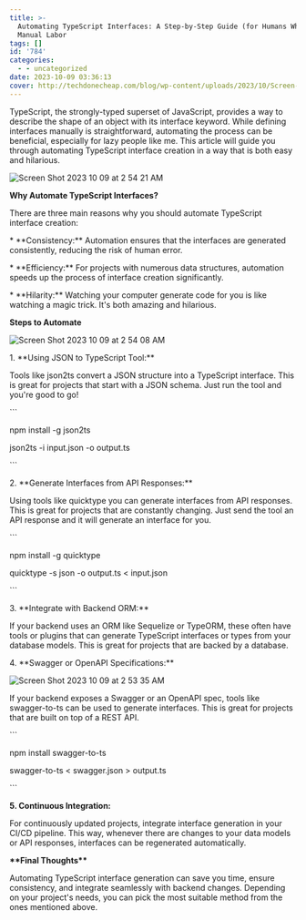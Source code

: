 ```yaml
---
title: >-
  Automating TypeScript Interfaces: A Step-by-Step Guide (for Humans Who Hate
  Manual Labor
tags: []
id: '784'
categories:
  - - uncategorized
date: 2023-10-09 03:36:13
cover: http://techdonecheap.com/blog/wp-content/uploads/2023/10/Screen-Shot-2023-10-09-at-2.54.08-AM.jpg
---
```


TypeScript, the strongly-typed superset of JavaScript, provides a way to describe the shape of an object with its interface keyword. While defining interfaces manually is straightforward, automating the process can be beneficial, especially for lazy people like me. This article will guide you through automating TypeScript interface creation in a way that is both easy and hilarious.

![Screen Shot 2023 10 09 at 2 54 21 AM](http://techdonecheap.com/blog/wp-content/uploads/2023/10/Screen-Shot-2023-10-09-at-2.54.21-AM.jpg "Screen Shot 2023-10-09 at 2.54.21 AM.jpg")

**Why Automate TypeScript Interfaces?**

There are three main reasons why you should automate TypeScript interface creation:

\* \*\*Consistency:\*\* Automation ensures that the interfaces are generated consistently, reducing the risk of human error.

\* \*\*Efficiency:\*\* For projects with numerous data structures, automation speeds up the process of interface creation significantly.

\* \*\*Hilarity:\*\* Watching your computer generate code for you is like watching a magic trick. It's both amazing and hilarious.

**Steps to Automate**

![Screen Shot 2023 10 09 at 2 54 08 AM](http://techdonecheap.com/blog/wp-content/uploads/2023/10/Screen-Shot-2023-10-09-at-2.54.08-AM.jpg "Screen Shot 2023-10-09 at 2.54.08 AM.jpg")

1\. \*\*Using JSON to TypeScript Tool:\*\*

Tools like json2ts convert a JSON structure into a TypeScript interface. This is great for projects that start with a JSON schema. Just run the tool and you're good to go!

\`\`\`

npm install -g json2ts

json2ts -i input.json -o output.ts

\`\`\`

2\. \*\*Generate Interfaces from API Responses:\*\*

Using tools like quicktype you can generate interfaces from API responses. This is great for projects that are constantly changing. Just send the tool an API response and it will generate an interface for you.

\`\`\`

npm install -g quicktype

quicktype -s json -o output.ts < input.json

\`\`\`

3\. \*\*Integrate with Backend ORM:\*\*

If your backend uses an ORM like Sequelize or TypeORM, these often have tools or plugins that can generate TypeScript interfaces or types from your database models. This is great for projects that are backed by a database.

4\. \*\*Swagger or OpenAPI Specifications:\*\*

![Screen Shot 2023 10 09 at 2 53 35 AM](http://techdonecheap.com/blog/wp-content/uploads/2023/10/Screen-Shot-2023-10-09-at-2.53.35-AM.jpg "Screen Shot 2023-10-09 at 2.53.35 AM.jpg")

If your backend exposes a Swagger or an OpenAPI spec, tools like swagger-to-ts can be used to generate interfaces. This is great for projects that are built on top of a REST API.

\`\`\`

npm install swagger-to-ts

swagger-to-ts < swagger.json > output.ts

\`\`\`

**5\. Continuous Integration:**

For continuously updated projects, integrate interface generation in your CI/CD pipeline. This way, whenever there are changes to your data models or API responses, interfaces can be regenerated automatically.

**\*\*Final Thoughts\*\***

Automating TypeScript interface generation can save you time, ensure consistency, and integrate seamlessly with backend changes. Depending on your project's needs, you can pick the most suitable method from the ones mentioned above.